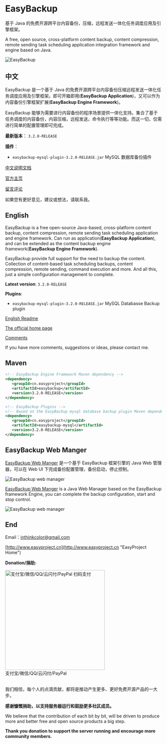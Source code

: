 # EasyBackup


基于 Java 的免费开源跨平台内容备份，压缩，远程发送一体化任务调度应用及引擎框架。


A free, open source, cross-platform content backup, content compression,  remote sending task scheduling application integration framework and engine based on Java.


![EasyBackup](doc/images/EasyBackup.png)



## 中文

EasyBackup 是一个基于 Java 的免费开源跨平台内容备份压缩远程发送一体化任务调度应用及引擎框架。即可开箱即用(**EasyBackup Application**)，又可以作为内容备份引擎框架扩展(**EasyBackup Engine Framework**)。

EasyBackup 能够为需要进行内容备份的程序场景提供一体化支持。集合了基于任务调度的内容备份，内容压缩，远程发送，命令执行等等功能。而这一切，仅需进行简单的配置管理即可完成。

**最新版本**： `3.2.0-RELEASE`

**插件**：

- `easybackup-mysql-plugin-3.2.0-RELEASE.jar`  MySQL 数据库备份插件


[中文说明文档](doc/readme_zh_CN.md)

[官方主页](http://www.easyproject.cn/easybackup/zh-cn/index.jsp '官方主页')

[留言评论](http://www.easyproject.cn/easybackup/zh-cn/index.jsp#donation '留言评论')

如果您有更好意见，建议或想法，请联系我。


## English

EasyBackup is a free open-source Java-based, cross-platform content backup, content compression, remote sending  task scheduling application and engine framework. Can run as application(**EasyBackup Application**), and can be extended as the content backup engine framework(**EasyBackup Engine Framework**).

 
EasyBackup provide full support for the need to backup the content. Collection of content-based task scheduling backups, content compression, remote sending, command execution and more. And all this, just a simple configuration management to complete.


**Latest version**: `3.2.0-RELEASE`

**Plugins**: 

- `easybackup-mysql-plugin-3.2.0-RELEASE.jar`  MySQL Databasse Backup plugin

[English Readme](doc/readme_en.md)

[The official home page](http://www.easyproject.cn/easybackup/en/index.jsp 'The official home page')

[Comments](http://www.easyproject.cn/easybackup/en/index.jsp#donation 'Comments')

If you have more comments, suggestions or ideas, please contact me.




## Maven

```XML
<!-- EasyBackup Engine Framework Maven dependency -->
<dependency>
   <groupId>cn.easyproject</groupId>
   <artifactId>easybackup</artifactId>
   <version>3.2.0-RELEASE</version>
</dependency>

<!-- EasyBackup Plugins -->
<!-- Based on the EasyBackup mysql database backup plugin Maven dependency -->
<dependency>
   <groupId>cn.easyproject</groupId>
   <artifactId>easybackup-mysql</artifactId>
   <version>3.2.0-RELEASE</version>
</dependency>
```


## EasyBackup Web Manger

[EasyBackup Web Manger](https://github.com/ushelp/EasyBackup-Web "移步 EasyBackup Web Manger") 是一个基于 EasyBackup 框架引擎的 Java Web 管理器，可以在 Web UI 下完成备份配置管理，备份启动，停止控制。

![EasyBackup web manager](doc/images/dashboard_zh_CN.png)

[EasyBackup Web Manger](https://github.com/ushelp/EasyBackup-Web "Goto EasyBackup Web Manger") is a Java Web Manager based on the EasyBackup framework Engine, you can complete the backup configuration, start and stop control.


![EasyBackup web manager](doc/images/dashboard.png)
## End

Email：<inthinkcolor@gmail.com>

[http://www.easyproject.cn](http://www.easyproject.cn "EasyProject Home")


**Donation/捐助:**

<a href="http://www.easyproject.cn/donation">
<img alt="
支付宝/微信/QQ/云闪付/PayPal 扫码支付" src="http://www.easyproject.cn/thanks/donation.png"  title="支付宝/微信/QQ/云闪付/PayPal 扫码支付"  height="320" width="320"></img></a>
<div>支付宝/微信/QQ/云闪付/PayPal</div>

<br/>

我们相信，每个人的点滴贡献，都将是推动产生更多、更好免费开源产品的一大步。

**感谢慷慨捐助，以支持服务器运行和鼓励更多社区成员。**

We believe that the contribution of each bit by bit, will be driven to produce more and better free and open source products a big step.

**Thank you donation to support the server running and encourage more community members.**
